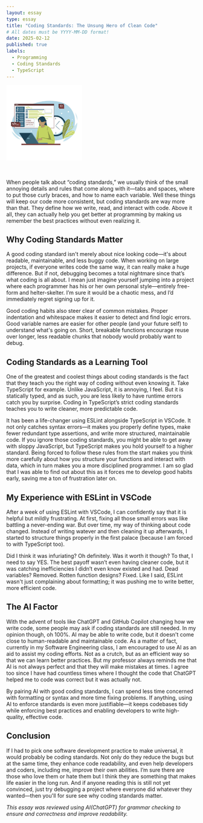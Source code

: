 ```yaml
---
layout: essay
type: essay
title: "Coding Standards: The Unsung Hero of Clean Code"
# All dates must be YYYY-MM-DD format!
date: 2025-02-12
published: true
labels:
  - Programming
  - Coding Standards
  - TypeScript
---
```


<img width="200px" class="rounded float-start pe-4" src="../img/IMG_5643.jpg">

&nbsp; 

When people talk about “coding standards,” we usually think of the small annoying details and rules that come along with it—tabs and spaces, where to put those curly braces, and how to name each variable. Well these things will keep our code more consistent, but coding standards are way more than that. They define how we write, read, and interact with code. Above it all, they can actually help you get better at programming by making us remember the best practices without even realizing it. 


## Why Coding Standards Matter

A good coding standard isn't merely about nice looking code—it's about readable, maintainable, and less buggy code. When working on large projects, if everyone writes code the same way, it can really make a huge difference. But if not, debugging becomes a total nightmare since that’s what coding is all about. I mean just imagine yourself jumping into a project where each programmer has his or her own personal style—entirely free-form and helter-skelter. I’m sure it would be a chaotic mess, and I’d immediately regret signing up for it. 

Good coding habits also steer clear of common mistakes. Proper indentation and whitespace makes it easier to detect and find logic errors. Good variable names are easier for other people (and your future self) to understand what's going on. Short, breakable functions encourage reuse over longer, less readable chunks that nobody would probably want to debug.

## Coding Standards as a Learning Tool

One of the greatest and coolest things about coding standards is the fact that they teach you the right way of coding without even knowing it. Take TypeScript for example. Unlike JavaScript, it is annoying, I feel. But it is statically typed, and as such, you are less likely to have  runtime errors catch you by surprise. Coding in TypeScript’s strict coding standards teaches you to write cleaner, more predictable code. 

It has been a life-changer using ESLint alongside TypeScript in VSCode. It not only catches syntax errors—it makes you properly define types, make fewer redundant type assertions, and write more structured, maintainable code. If you ignore those coding standards, you might be able to get away with sloppy JavaScript, but TypeScript makes you hold yourself to a higher standard. Being forced to follow these rules from the start makes you think more carefully about how you structure your functions and interact with data, which in turn makes you a more disciplined programmer. I am so glad that I was able to find out about this as it forces me to develop good habits early, saving me a ton of frustration later on. 

## My Experience with ESLint in VSCode

After a week of using ESLint with VSCode, I can confidently say that it is helpful but mildly frustrating. At first, fixing all those small errors was like battling a never-ending war. But over time, my way of thinking about code changed. Instead of writing watever and then cleaning it up afterwards, I started to structure things properly in the first palace (because I am forced to with TypeScript too).

Did I think it was infuriating? Oh definitely. Was it worth it though? To that, I need to say YES. The best payoff wasn’t even having cleaner code, but it was catching inefficiencies I didn’t even know existed and had. Dead variables? Removed. Rotten function designs? Fixed. Like I said, ESLint wasn't just complaining about formatting; it was pushing me to write better, more efficient code.
 
## The AI Factor

With the advent of tools like ChatGPT and GitHub Copilot changing how we write code, some people may ask if coding standards are still needed. In my opinion though, oh 100%. AI may be able to write code, but it doesn't come close to human-readable and maintainable code. As a matter of fact, currently in my Software Engineering class, I am encouraged to use AI as an aid to assist my coding efforts. Not as a crutch, but as an efficient way so that we can learn better practices. But my professor always reminds me that AI is not always perfect and that they will make mistakes at times. I agree too since I have had countless times where I thought the code that ChatGPT helped me to code was correct but it was actually not.

By pairing AI with good coding standards, I can spend less time concerned with formatting or syntax and more time fixing problems. If anything, using AI to enforce standards is even more justifiable—it keeps codebases tidy while enforcing best practices and enabling developers to write high-quality, effective code. 

## Conclusion

If I had to pick one software development practice to make universal, it would probably be coding standards. Not only do they reduce the bugs but at the same time, they enhance code readability, and even help developers and coders, including me, improve their own abilities. I’m sure there are those who love them or hate them but I think they are something that makes life easier in the long run. And if anyone reading this is still not yet convinced, just try debugging a project where everyone did whatever they wanted—then you'll for sure see why coding standards matter.

*This essay was reviewed using AI(ChatGPT) for grammar checking to ensure and correctness and improve readability.*
